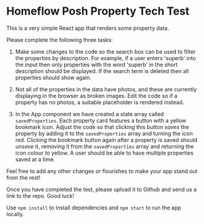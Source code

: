 # Homeflow Posh Property Tech Test

This is a very simple React app that renders some property data.

Please complete the following three tasks:

1. Make some changes to the code so the search box can be used to filter the properties by description. For example, if a user enters 'superb' into the input then only properties with the word 'superb' in the short description should be displayed. If the search term is deleted then all properties should show again.

2. Not all of the properties in the data have photos, and these are currently displaying in the browser as broken images. Edit the code so if a property has no photos, a suitable placeholder is rendered instead.

3. In the App component we have created a state array called `savedProperties`. Each property card features a button with a yellow bookmark icon. Adjust the code so that clicking this button _saves_ the property by adding it to the `savedProperties` array and turning the icon red. Clicking the bookmark button again after a property is saved should _unsave_ it, removing it from the `savedProperties` array and returning the icon colour to yellow. A user should be able to have multiple properties saved at a time.

Feel free to add any other changes or flourishes to make your app stand out from the rest!

Once you have completed the test, please upload it to Github and send us a link to the repo. Good luck!

Use `npm install` to install dependencies and `npm start` to run the app locally.
